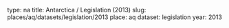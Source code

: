 type: na
title: Antarctica / Legislation (2013)
slug: places/aq/datasets/legislation/2013
place: aq
dataset: legislation
year: 2013
